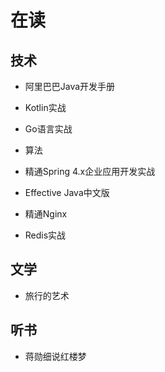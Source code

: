 # 在读

## 技术

- 阿里巴巴Java开发手册

- Kotlin实战

- Go语言实战

- 算法

- 精通Spring 4.x企业应用开发实战

- Effective Java中文版

- 精通Nginx

- Redis实战

## 文学

- 旅行的艺术

## 听书

- 蒋勋细说红楼梦
